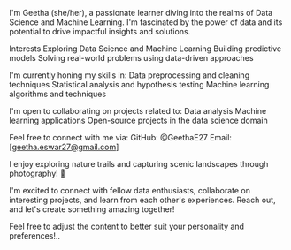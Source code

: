 I'm Geetha (she/her), a passionate learner diving into the realms of Data Science and Machine Learning. 
I'm fascinated by the power of data and its potential to drive impactful insights and solutions.

Interests
Exploring Data Science and Machine Learning
Building predictive models
Solving real-world problems using data-driven approaches

I'm currently honing my skills in:
Data preprocessing and cleaning techniques
Statistical analysis and hypothesis testing
Machine learning algorithms and techniques


I'm open to collaborating on projects related to:
Data analysis
Machine learning applications
Open-source projects in the data science domain

Feel free to connect with me via:
GitHub: @GeethaE27
Email: [geetha.eswar27@gmail.com]


I enjoy exploring nature trails and capturing scenic landscapes through photography! 📸

I'm excited to connect with fellow data enthusiasts, collaborate on interesting projects, and learn from each other's experiences. 
Reach out, and let's create something amazing together!

Feel free to adjust the content to better suit your personality and preferences!..

<!---
GeethaE27/GeethaE27 is a ✨ special ✨ repository because its `README.md` (this file) appears on your GitHub profile.
You can click the Preview link to take a look at your changes.
--->
